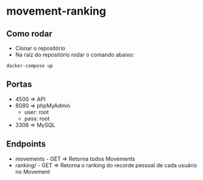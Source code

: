 # movement-ranking

## Como rodar
 - Clonar o repositório
 - Na raíz do repositório rodar o comando abaixo:
```
docker-compose up
```

## Portas
 - 4500 => API
 - 8080 => phpMyAdmin
    - user: root
    - pass: root
 - 3306 => MySQL

## Endpoints
 - movements - GET => Retorna todos Movements
 - ranking/<idMovement> - GET => Retorna o ranking do recorde pessoal de cada usuário no Movement